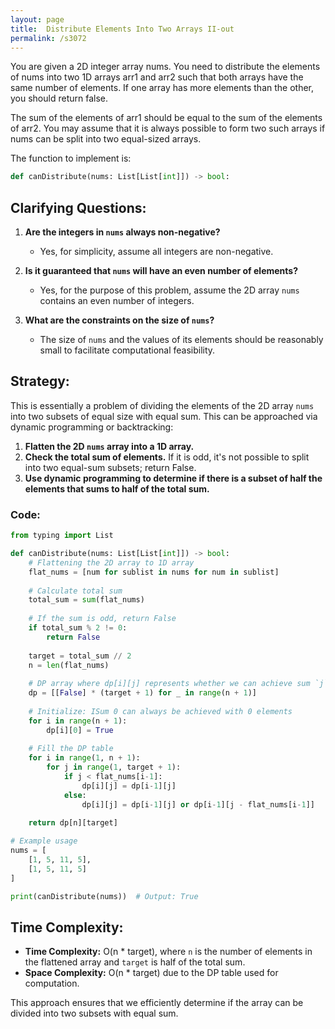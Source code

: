 ```yaml
---
layout: page
title:  Distribute Elements Into Two Arrays II-out
permalink: /s3072
---
```

You are given a 2D integer array nums. You need to distribute the elements of nums into two 1D arrays arr1 and arr2 such that both arrays have the same number of elements. If one array has more elements than the other, you should return false.

The sum of the elements of arr1 should be equal to the sum of the elements of arr2. You may assume that it is always possible to form two such arrays if nums can be split into two equal-sized arrays.

The function to implement is:
```python
def canDistribute(nums: List[List[int]]) -> bool:
```

## Clarifying Questions:
1. **Are the integers in `nums` always non-negative?**
   - Yes, for simplicity, assume all integers are non-negative.

2. **Is it guaranteed that `nums` will have an even number of elements?**
   - Yes, for the purpose of this problem, assume the 2D array `nums` contains an even number of integers.

3. **What are the constraints on the size of `nums`?**
   - The size of `nums` and the values of its elements should be reasonably small to facilitate computational feasibility.

## Strategy:
This is essentially a problem of dividing the elements of the 2D array `nums` into two subsets of equal size with equal sum. This can be approached via dynamic programming or backtracking:

1. **Flatten the 2D `nums` array into a 1D array.**
2. **Check the total sum of elements.** If it is odd, it's not possible to split into two equal-sum subsets; return False.
3. **Use dynamic programming to determine if there is a subset of half the elements that sums to half of the total sum.**

### Code:

```python
from typing import List

def canDistribute(nums: List[List[int]]) -> bool:
    # Flattening the 2D array to 1D array
    flat_nums = [num for sublist in nums for num in sublist]
    
    # Calculate total sum
    total_sum = sum(flat_nums)
    
    # If the sum is odd, return False
    if total_sum % 2 != 0:
        return False
    
    target = total_sum // 2
    n = len(flat_nums)
    
    # DP array where dp[i][j] represents whether we can achieve sum `j` with first `i` elements
    dp = [[False] * (target + 1) for _ in range(n + 1)]
    
    # Initialize: ISum 0 can always be achieved with 0 elements
    for i in range(n + 1):
        dp[i][0] = True
    
    # Fill the DP table
    for i in range(1, n + 1):
        for j in range(1, target + 1):
            if j < flat_nums[i-1]:
                dp[i][j] = dp[i-1][j]
            else:
                dp[i][j] = dp[i-1][j] or dp[i-1][j - flat_nums[i-1]]
    
    return dp[n][target]

# Example usage
nums = [
    [1, 5, 11, 5],
    [1, 5, 11, 5]
]

print(canDistribute(nums))  # Output: True
```

## Time Complexity:
- **Time Complexity:** O(n * target), where `n` is the number of elements in the flattened array and `target` is half of the total sum.
- **Space Complexity:** O(n * target) due to the DP table used for computation.

This approach ensures that we efficiently determine if the array can be divided into two subsets with equal sum.